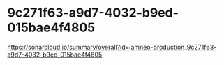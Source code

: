 # 9c271f63-a9d7-4032-b9ed-015bae4f4805
https://sonarcloud.io/summary/overall?id=iamneo-production_9c271f63-a9d7-4032-b9ed-015bae4f4805
